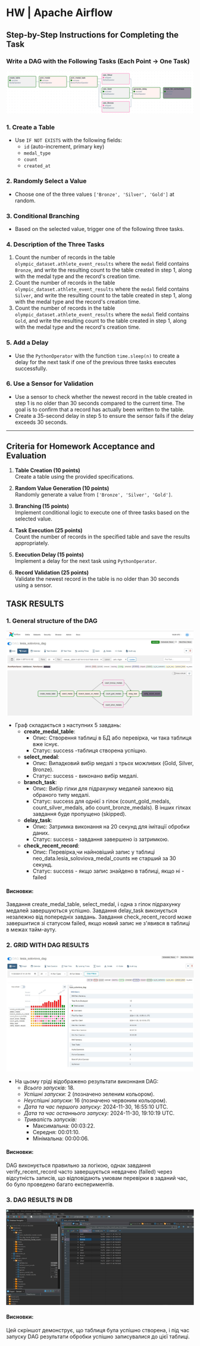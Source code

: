 # HW | Apache Airflow 

## Step-by-Step Instructions for Completing the Task

### Write a DAG with the Following Tasks (Each Point → One Task)
![DAG_GRID](assets/dag_example.png)
### 1. Create a Table
- Use `IF NOT EXISTS` with the following fields:
  - `id` (auto-increment, primary key)
  - `medal_type`
  - `count`
  - `created_at`

### 2. Randomly Select a Value
- Choose one of the three values `['Bronze', 'Silver', 'Gold']` at random.

### 3. Conditional Branching
- Based on the selected value, trigger one of the following three tasks.

### 4. Description of the Three Tasks
1. Count the number of records in the table `olympic_dataset.athlete_event_results` where the `medal` field contains `Bronze`, and write the resulting count to the table created in step 1, along with the medal type and the record's creation time.
2. Count the number of records in the table `olympic_dataset.athlete_event_results` where the `medal` field contains `Silver`, and write the resulting count to the table created in step 1, along with the medal type and the record's creation time.
3. Count the number of records in the table `olympic_dataset.athlete_event_results` where the `medal` field contains `Gold`, and write the resulting count to the table created in step 1, along with the medal type and the record's creation time.

### 5. Add a Delay
- Use the `PythonOperator` with the function `time.sleep(n)` to create a delay for the next task if one of the previous three tasks executes successfully.

### 6. Use a Sensor for Validation
- Use a sensor to check whether the newest record in the table created in step 1 is no older than 30 seconds compared to the current time. The goal is to confirm that a record has actually been written to the table.
- Create a 35-second delay in step 5 to ensure the sensor fails if the delay exceeds 30 seconds.

---

## Criteria for Homework Acceptance and Evaluation

1. **Table Creation (10 points)**  
   Create a table using the provided specifications.

2. **Random Value Generation (10 points)**  
   Randomly generate a value from `['Bronze', 'Silver', 'Gold']`.

3. **Branching (15 points)**  
   Implement conditional logic to execute one of three tasks based on the selected value.

4. **Task Execution (25 points)**  
   Count the number of records in the specified table and save the results appropriately.

5. **Execution Delay (15 points)**  
   Implement a delay for the next task using `PythonOperator`.

6. **Record Validation (25 points)**  
   Validate the newest record in the table is no older than 30 seconds using a sensor.

## TASK RESULTS

### 1. General structure of the DAG

![DAG_GRAPH](assets/dag_graph.jpg)

- Граф складається з наступних 5 завдань:
     - **create_medal_table**:
         - Опис: Створення таблиці в БД або перевірка, чи така таблиця вже існує.
         - Статус: success -таблиця створена успіщно.
     - **select_medal**:
         - Опис: Випадковий вибір медалі з трьох можливих (Gold, Silver, Bronze).
         - Статус: success - виконано вибір медалі.
     - **branch_task**:
         - Опис: Вибір гілки для підрахунку медалей залежно від обраного типу медалі.
         - Статус: success для однієї з гілок (count_gold_medals, count_silver_medals, або count_bronze_medals).
         В інших гілках завдання буде пропущено (skipped).
     - **delay_task**:
         - Опис: Затримка виконання на 20 секунд для імітації обробки даних.
         - Статус: success - завдання завершено із затримкою.
     - **check_recent_record**:
         - Опис: Перевірка,чи найновіший запис у таблиці neo_data.lesia_soloviova_medal_counts не старший за 30 секунд.
         - Статус: success - якщо запис знайдено в таблиці, якщо ні - failed
#### Висновки:
Завдання create_medal_table, select_medal, і одна з гілок підрахунку медалей завершуються успішно.
Завдання delay_task виконується незалежно від попередніх завдань.
Завдання check_recent_record може завершитися зі статусом failed, якщо новий запис не з'явився в таблиці в межах тайм-ауту.

### 2. GRID WITH DAG RESULTS

![DAG_GRID](assets/grid_with_results.jpg)

- На цьому гріді відображено результати виконнаня DAG:
    - *Всього запусків:* 18.
    - *Успішні запуски:* 2 (позначено зеленим кольором).
    - *Неуспішні запуски:* 16 (позначено червоним кольором).
    - *Дата та час першого запуску:* 2024-11-30, 16:55:10 UTC.
    - *Дата та час останнього запуску:* 2024-11-30, 19:10:19 UTC.
    - *Тривалість запусків:*
      - Максимальна: 00:03:22.
      - Середня: 00:01:10.
      - Мінімальна: 00:00:06.

#### Висновки:
DAG виконується правильно за логікою, однак завдання verify_recent_record часто 
завершується невдачею (failed) через відсутність записів, що відповідають умовам 
перевірки в заданий час, бо було проведено багато експериментів.

### 3. DAG RESULTS IN DB

![DAG_GRID](assets/db_results.jpg)
#### Висновки:
Цей скріншот демонструє, що таблиця була успішно створена, і під час запуску DAG результати обробки успішно записувалися до цієї таблиці.